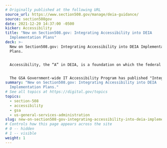 ```yaml
---
# Originally published at the following URL
source_url: https://www.section508.gov/manage/deia-guidance/
source: section508gov
date: 2021-12-20 14:37:00 -0500
kicker: Accessibility
title: "New on Section508.gov: Integrating Accessibility into DEIA
  Implementation Plans"
deck: >-
  New on Section508.gov: Integrating Accessibility into DEIA Implementation
  Plans. 


  Accessibility, the “A” in DEIA, is a foundation on which the federal workforce must build diversity, equity and inclusion for people with disabilities. Without accessibility, we cannot truly achieve the others.


  The GSA Government-wide IT Accessibility Program has published "Integrating Accessibility into Agency Diversity, Equity, Inclusion and Accessibility (DEIA) Implementation Plans," a guide designed to support the Accessibility roadmap outlined in the Government-wide Strategic Plan to Advance Diversity, Equity, Inclusion, and Accessibility in the Federal Workforce.  The guidance contained in this article is a preliminary step before offering broader updates to guidance and best practices materials to meet this objective. 
summary: "New on Section508.gov: Integrating Accessibility into DEIA
  Implementation Plans."
# See all topics at https://digital.gov/topics
topics:
  - section-508
  - accessibility
  - gsa
  - us-general-services-administration
slug: new-on-section508-gov-integrating-accessibility-into-deia-implementation-plans
# Controls how this page appears across the site
# 0 -- hidden
# 1 -- visible
weight: 1
---
```

